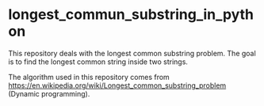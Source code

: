 # longest_commun_substring_in_python
This repository deals with  the longest common substring problem. The goal is to find the longest common string inside two strings.

The algorithm used in this repository comes from https://en.wikipedia.org/wiki/Longest_common_substring_problem (Dynamic programming).
